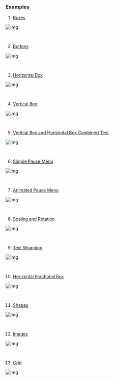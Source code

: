 ### Examples

1. [Boxes](https://github.com/namishh/nurture/blob/main/examples/boxtest.lua)

![img](https://raw.githubusercontent.com/namishh/nurture/refs/heads/main/examples/screenshots/box.png)

<br>

2. [Buttons](https://github.com/namishh/nurture/blob/main/examples/buttontest.lua)

![img](https://raw.githubusercontent.com/namishh/nurture/refs/heads/main/examples/screenshots/button.png)

<br>

3. [Horizontal Box](https://github.com/namishh/nurture/blob/main/examples/hboxtest.lua)

![img](https://raw.githubusercontent.com/namishh/nurture/refs/heads/main/examples/screenshots/hbox.png)

<br>

4. [Vertical Box](https://github.com/namishh/nurture/blob/main/examples/vboxtest.lua)

![img](https://raw.githubusercontent.com/namishh/nurture/refs/heads/main/examples/screenshots/vbox.png)

<br>

5. [Veritcal Box and Horizontal Box Combined Test](https://github.com/namishh/nurture/blob/main/examples/hboxvboxcombinedtest.lua)

![img](https://raw.githubusercontent.com/namishh/nurture/refs/heads/main/examples/screenshots/hboxvboxcombined.png)

<br>


6. [Simple Pause Menu](https://github.com/namishh/nurture/blob/main/examples/pausemenu.lua)

![img](https://raw.githubusercontent.com/namishh/nurture/refs/heads/main/examples/screenshots/pausemenu.png)

<br>

7. [Animated Pause Menu](https://github.com/namishh/nurture/blob/main/examples/pausemenuanim.lua)

![img](https://raw.githubusercontent.com/namishh/nurture/refs/heads/main/examples/screenshots/pausemenuanim.png)

<br>

8. [Scaling and Rotation](https://github.com/namishh/nurture/blob/main/examples/scalerotationtest.lua)

![img](https://raw.githubusercontent.com/namishh/nurture/refs/heads/main/examples/screenshots/scalerotation.png)

<br>

9. [Text Wrapping](https://github.com/namishh/nurture/blob/main/examples/textwrapping.lua)

![img](https://raw.githubusercontent.com/namishh/nurture/refs/heads/main/examples/screenshots/textwrapping.png)

<br>

10. [Horizontal Fractional Box](https://github.com/namishh/nurture/blob/main/examples/hfracboxtest.lua)

![img](https://raw.githubusercontent.com/namishh/nurture/refs/heads/main/examples/screenshots/hfracbox.png)

<br>

11. [Shapes](https://github.com/namishh/nurture/blob/main/examples/shapestest.lua)

![img](https://raw.githubusercontent.com/namishh/nurture/refs/heads/main/examples/screenshots/shapes.png)


<br>

12. [Images](https://github.com/namishh/nurture/blob/main/examples/imagetest.lua)

![img](https://raw.githubusercontent.com/namishh/nurture/refs/heads/main/examples/screenshots/image.png)

<br>

13. [Grid](https://github.com/namishh/nurture/blob/main/examples/gridtest.lua)

![img](https://raw.githubusercontent.com/namishh/nurture/refs/heads/main/examples/screenshots/grid.png)